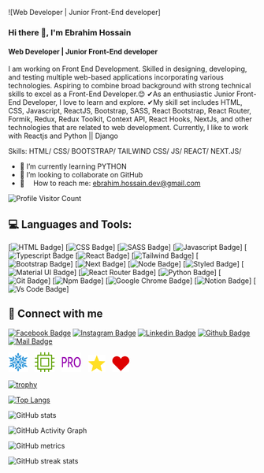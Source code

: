![Web Developer | Junior Front-End developer]
### Hi there 👋, I'm Ebrahim Hossain
#### Web Developer | Junior Front-End developer

I am working on Front End Development. Skilled in designing, developing, and testing multiple web-based applications incorporating various technologies. Aspiring to combine broad background with strong technical skills to excel as a Front-End Developer.😊
✔As an enthusiastic Junior Front-End Developer, I love to learn and explore.
✔My skill set includes HTML, CSS, Javascript, ReactJS, Bootstrap, SASS, React Bootstrap, React Router, Formik, 
 Redux, Redux Toolkit, Context API, React Hooks, NextJs, and other technologies that are related to web development.
Currently, I like to work with Reactjs and Python || Django

Skills: HTML/ CSS/ BOOTSTRAP/ TAILWIND CSS/ JS/ REACT/ NEXT.JS/ 

- 🌱 I’m currently learning PYTHON 
- 👯 I’m looking to collaborate on GitHub 
- 📧  How to reach me: ebrahim.hossain.dev@gmail.com

![Profile Visitor Count](https://gpvc.arturio.dev/ibrahim-hossain09)

## 💻 Languages and Tools:



[![HTML Badge](https://img.shields.io/badge/HTML5-E34F26?style=for-the-badge&logo=html5&logoColor=white)]
[![CSS Badge](https://img.shields.io/badge/CSS3-1572B6?style=for-the-badge&logo=css3&logoColor=white)]
[![SASS Badge](https://img.shields.io/badge/Sass-CC6699?style=for-the-badge&logo=sass&logoColor=white)]
[![Javascript Badge](https://img.shields.io/badge/JavaScript-F7DF1E?style=for-the-badge&logo=javascript&logoColor=black)]
[![Typescript Badge](https://img.shields.io/badge/typeScript-0078D6?style=for-the-badge&logo=typeScript&logoColor=white)
[![React Badge](https://img.shields.io/badge/React-20232A?style=for-the-badge&logo=react&logoColor=61DAFB)]
[![Tailwind Badge](https://img.shields.io/badge/Tailwind_CSS-38B2AC?style=for-the-badge&logo=tailwind-css&logoColor=white)]
[![Bootstrap Badge](https://img.shields.io/badge/Bootstrap-563D7C?style=for-the-badge&logo=bootstrap&logoColor=white)]
[![Next Badge](https://img.shields.io/badge/NextJS-000?style=for-the-badge&logo=nextjs&logoColor=61DAFB)]
[![Node Badge](https://img.shields.io/badge/Node.js-43853D?style=for-the-badge&logo=node.js&logoColor=white)]
[![Styled Badge](https://img.shields.io/badge/styled--components-DB7093?style=for-the-badge&logo=styled-components&logoColor=white)]
[![Material UI Badge](https://img.shields.io/badge/Material--UI-0081CB?style=for-the-badge&logo=material-ui&logoColor=white)]
[![React Router Badge](https://img.shields.io/badge/React_Router-CA4245?style=for-the-badge&logo=react-router&logoColor=white)]
[![Python Badge](https://img.shields.io/badge/Python-14354C?style=for-the-badge&logo=python&logoColor=white)]
[![Git Badge](https://img.shields.io/badge/git-f34f29?style=for-the-badge&logo=git&logoColor=white)]
[![Npm Badge](https://img.shields.io/badge/npm-d7141a?style=for-the-badge&logo=npm&logoColor=white)]
[![Google Chrome Badge](https://img.shields.io/badge/google_chrome-556532?style=for-the-badge&logo=googlechrome&logoColor=white)]
[![Notion Badge](https://img.shields.io/badge/notion-000?style=for-the-badge&logo=notion&logoColor=white)]
[![Vs Code Badge](https://img.shields.io/badge/Visual_Studio_Code-0078D6?style=for-the-badge&logo=visualstudiocode&logoColor=white)]



## 🚀 Connect with me

[![Facebook Badge](https://img.shields.io/badge/Facebook-1877F2?style=for-the-badge&logo=facebook&logoColor=white)](https://www.facebook.com/Ebrahim08Hossain/)
[![Instagram Badge](https://img.shields.io/badge/Instagram-E4405F?style=for-the-badge&logo=instagram&logoColor=white)](https://www.instagram.com/ebrahim08hossain/)
[![Linkedin Badge](https://img.shields.io/badge/LinkedIn-0077B5?style=for-the-badge&logo=linkedin&logoColor=white)](https://www.linkedin.com/in/ebrahim-hossain09/)
[![Github Badge](https://img.shields.io/badge/GitHub-100000?style=for-the-badge&logo=github&logoColor=white)](https://github.com/ibrahim-hossain09)
[![Mail Badge](https://img.shields.io/badge/Gmail-D14836?style=for-the-badge&logo=gmail&logoColor=white)](mailto:ebrahim.hossain.dev@gmail.com)

<a href='https://archiveprogram.github.com/'><img src='https://raw.githubusercontent.com/acervenky/animated-github-badges/master/assets/acbadge.gif' width='40' height='40'></a> <a href='https://docs.github.com/en/developers'><img src='https://raw.githubusercontent.com/acervenky/animated-github-badges/master/assets/devbadge.gif' width='40' height='40'></a> <a href='https://github.com/pricing'><img src='https://raw.githubusercontent.com/acervenky/animated-github-badges/master/assets/pro.gif' width='40' height='40'></a> <a href='https://stars.github.com/'><img src='https://raw.githubusercontent.com/acervenky/animated-github-badges/master/assets/starbadge.gif' width='35' height='35'></a> <a href='https://docs.github.com/en/github/supporting-the-open-source-community-with-github-sponsors'><img src='https://raw.githubusercontent.com/acervenky/animated-github-badges/master/assets/sponsorbadge.gif' width='35' height='35'></a> 

[![trophy](https://github-profile-trophy.vercel.app/?username=ibrahim-hossain09)](https://github.com/ryo-ma/github-profile-trophy)

[![Top Langs](https://github-readme-stats.vercel.app/api/top-langs/?username=ibrahim-hossain09)](https://github.com/anuraghazra/github-readme-stats)

![GitHub stats](https://github-readme-stats.vercel.app/api?username=ibrahim-hossain09&show_icons=true&count_private=true)  

![GitHub Activity Graph](https://activity-graph.herokuapp.com/graph?username=ibrahim-hossain09)  

![GitHub metrics](https://metrics.lecoq.io/ibrahim-hossain09)  

![GitHub streak stats](https://github-readme-streak-stats.herokuapp.com/?user=ibrahim-hossain09)  

 
